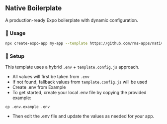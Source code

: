 ## Native Boilerplate

A production-ready Expo boilerplate with dynamic configuration.

### 🚀 Usage

```bash
npx create-expo-app my-app --template https://github.com/rms-apps/native-boiler-plate
```

### 🔧 Setup

This template uses a hybrid `.env` + `template.config.js` approach.

- All values will first be taken from `.env`
- If not found, fallback values from `template.config.js` will be used
- Create .env from Example
- To get started, create your local .env file by copying the provided example:

```
cp .env.example .env
```

- Then edit the .env file and update the values as needed for your app.
